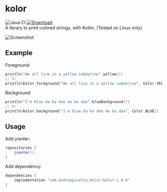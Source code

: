 # kolor
![Java CI](https://github.com/ziggy42/kolor/workflows/Java%20CI/badge.svg)
[![Download](https://api.bintray.com/packages/ziggy42/kolor/kolor/images/download.svg) ](https://bintray.com/ziggy42/kolor/kolor/_latestVersion)   
A library to print colored strings, with Kotlin.
(Tested on Linux only)

![Screenshot](screenshots/screenshot.png)

## Example
Foreground:
```kotlin
println("We all live in a yellow submarine".yellow())
// Or
println(Kolor.foreground("We all live in a yellow submarine", Color.YELLOW))
```

Background:
```kotlin
println("I'm blue da ba dee da ba daa".blueBackground())
// Or
println(Kolor.background("I'm blue da ba dee da ba daa", Color.BLUE))
```

## Usage
Add jcenter:
```groovy
repositories {
    jcenter()
}
```

Add dependency:
```groovy
dependencies {
    implementation "com.andreapivetta.kolor:kolor:1.0.0"
}
```
